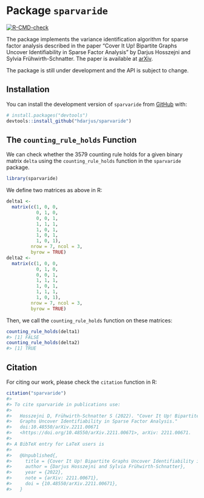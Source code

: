
<!-- README.md is generated from README.Rmd. Please edit that file -->

# Package `sparvaride`

<!-- badges: start -->

[![R-CMD-check](https://github.com/hdarjus/econometric.factor.identification/actions/workflows/R-CMD-check.yaml/badge.svg)](https://github.com/hdarjus/econometric.factor.identification/actions/workflows/R-CMD-check.yaml)
<!-- badges: end -->

The package implements the variance identification algorithm for sparse
factor analysis described in the paper “Cover It Up\! Bipartite Graphs
Uncover Identifiability in Sparse Factor Analysis” by Darjus Hosszejni
and Sylvia Frühwirth-Schnatter. The paper is available at
[arXiv](https://arxiv.org/abs/2211.00671).

The package is still under development and the API is subject to change.

## Installation

You can install the development version of `sparvaride` from
[GitHub](https://github.com/hdarjus/sparvaride) with:

``` r
# install.packages("devtools")
devtools::install_github("hdarjus/sparvaride")
```

## The `counting_rule_holds` Function

We can check whether the 3579 counting rule holds for a given binary
matrix `delta` using the `counting_rule_holds` function in the
`sparvaride` package.

``` r
library(sparvaride)
```

We define two matrices as above in R:

``` r
delta1 <-
  matrix(c(1, 0, 0,
           0, 1, 0,
           0, 0, 1,
           1, 1, 1,
           1, 0, 1,
           1, 0, 1,
           1, 0, 1),
         nrow = 7, ncol = 3,
         byrow = TRUE)
delta2 <-
  matrix(c(1, 0, 0,
           0, 1, 0,
           0, 0, 1,
           1, 1, 1,
           1, 0, 1,
           1, 1, 1,
           1, 0, 1),
         nrow = 7, ncol = 3,
         byrow = TRUE)
```

Then, we call the `counting_rule_holds` function on these matrices:

``` r
counting_rule_holds(delta1)
#> [1] FALSE
counting_rule_holds(delta2)
#> [1] TRUE
```

## Citation

For citing our work, please check the `citation` function in R:

``` r
citation("sparvaride")
#> 
#> To cite sparvaride in publications use:
#> 
#>   Hosszejni D, Frühwirth-Schnatter S (2022). "Cover It Up! Bipartite
#>   Graphs Uncover Identifiability in Sparse Factor Analysis."
#>   doi:10.48550/arXiv.2211.00671
#>   <https://doi.org/10.48550/arXiv.2211.00671>, arXiv: 2211.00671.
#> 
#> A BibTeX entry for LaTeX users is
#> 
#>   @Unpublished{,
#>     title = {Cover It Up! Bipartite Graphs Uncover Identifiability in Sparse Factor Analysis},
#>     author = {Darjus Hosszejni and Sylvia Frühwirth-Schnatter},
#>     year = {2022},
#>     note = {arXiv: 2211.00671},
#>     doi = {10.48550/arXiv.2211.00671},
#>   }
```

